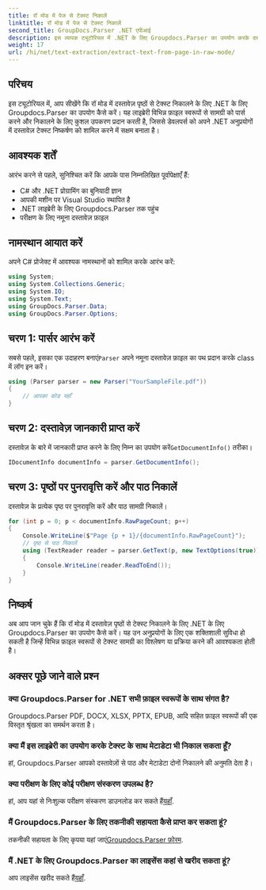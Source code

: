 ```yaml
---
title: रॉ मोड में पेज से टेक्स्ट निकालें
linktitle: रॉ मोड में पेज से टेक्स्ट निकालें
second_title: GroupDocs.Parser .NET एपीआई
description: इस व्यापक ट्यूटोरियल में .NET के लिए Groupdocs.Parser का उपयोग करके दस्तावेज़ पृष्ठों से कुशल पाठ निष्कर्षण सीखें।
weight: 17
url: /hi/net/text-extraction/extract-text-from-page-in-raw-mode/
---
```

## परिचय
इस ट्यूटोरियल में, आप सीखेंगे कि रॉ मोड में दस्तावेज़ पृष्ठों से टेक्स्ट निकालने के लिए .NET के लिए Groupdocs.Parser का उपयोग कैसे करें। यह लाइब्रेरी विभिन्न फ़ाइल स्वरूपों से सामग्री को पार्स करने और निकालने के लिए कुशल उपकरण प्रदान करती है, जिससे डेवलपर्स को अपने .NET अनुप्रयोगों में दस्तावेज़ टेक्स्ट निष्कर्षण को शामिल करने में सक्षम बनाता है।
## आवश्यक शर्तें
आरंभ करने से पहले, सुनिश्चित करें कि आपके पास निम्नलिखित पूर्वापेक्षाएँ हैं:
- C# और .NET प्रोग्रामिंग का बुनियादी ज्ञान
- आपकी मशीन पर Visual Studio स्थापित है
- .NET लाइब्रेरी के लिए Groupdocs.Parser तक पहुंच
- परीक्षण के लिए नमूना दस्तावेज़ फ़ाइल

## नामस्थान आयात करें
अपने C# प्रोजेक्ट में आवश्यक नामस्थानों को शामिल करके आरंभ करें:
```csharp
using System;
using System.Collections.Generic;
using System.IO;
using System.Text;
using GroupDocs.Parser.Data;
using GroupDocs.Parser.Options;
```
## चरण 1: पार्सर आरंभ करें
 सबसे पहले, इसका एक उदाहरण बनाएं`Parser` अपने नमूना दस्तावेज़ फ़ाइल का पथ प्रदान करके class में लॉग इन करें।
```csharp
using (Parser parser = new Parser("YourSampleFile.pdf"))
{
    // आपका कोड यहाँ
}
```
## चरण 2: दस्तावेज़ जानकारी प्राप्त करें
 दस्तावेज़ के बारे में जानकारी प्राप्त करने के लिए निम्न का उपयोग करें`GetDocumentInfo()` तरीका।
```csharp
IDocumentInfo documentInfo = parser.GetDocumentInfo();
```
## चरण 3: पृष्ठों पर पुनरावृत्ति करें और पाठ निकालें
दस्तावेज़ के प्रत्येक पृष्ठ पर पुनरावृत्ति करें और पाठ सामग्री निकालें।
```csharp
for (int p = 0; p < documentInfo.RawPageCount; p++)
{
    Console.WriteLine($"Page {p + 1}/{documentInfo.RawPageCount}");
    // पृष्ठ से पाठ निकालें
    using (TextReader reader = parser.GetText(p, new TextOptions(true)))
    {
        Console.WriteLine(reader.ReadToEnd());
    }
}
```

## निष्कर्ष
अब आप जान चुके हैं कि रॉ मोड में दस्तावेज़ पृष्ठों से टेक्स्ट निकालने के लिए .NET के लिए Groupdocs.Parser का उपयोग कैसे करें। यह उन अनुप्रयोगों के लिए एक शक्तिशाली सुविधा हो सकती है जिन्हें विभिन्न फ़ाइल स्वरूपों से टेक्स्ट सामग्री का विश्लेषण या प्रक्रिया करने की आवश्यकता होती है।

## अक्सर पूछे जाने वाले प्रश्न
### क्या Groupdocs.Parser for .NET सभी फ़ाइल स्वरूपों के साथ संगत है?
Groupdocs.Parser PDF, DOCX, XLSX, PPTX, EPUB, आदि सहित फ़ाइल स्वरूपों की एक विस्तृत श्रृंखला का समर्थन करता है।
### क्या मैं इस लाइब्रेरी का उपयोग करके टेक्स्ट के साथ मेटाडेटा भी निकाल सकता हूँ?
हां, Groupdocs.Parser आपको दस्तावेज़ों से पाठ और मेटाडेटा दोनों निकालने की अनुमति देता है।
### क्या परीक्षण के लिए कोई परीक्षण संस्करण उपलब्ध है?
 हां, आप यहां से निःशुल्क परीक्षण संस्करण डाउनलोड कर सकते हैं[यहाँ](https://releases.groupdocs.com/).
### मैं Groupdocs.Parser के लिए तकनीकी सहायता कैसे प्राप्त कर सकता हूं?
 तकनीकी सहायता के लिए कृपया यहां जाएं[Groupdocs.Parser फ़ोरम](https://forum.groupdocs.com/c/parser/17).
### मैं .NET के लिए Groupdocs.Parser का लाइसेंस कहां से खरीद सकता हूं?
 आप लाइसेंस खरीद सकते हैं[यहाँ](https://purchase.groupdocs.com/buy).